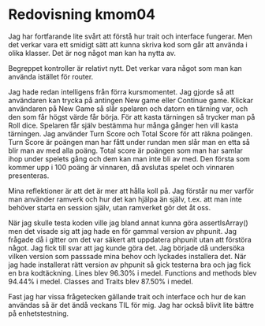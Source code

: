 ---
---
Redovisning kmom04
=========================

Jag har fortfarande lite svårt att förstå hur trait och interface fungerar. Men det verkar vara ett smidigt sätt att kunna skriva kod som går att använda i olika klasser. Det är nog något man kan ha nytta av.

Begreppet kontroller är relativt nytt. Det verkar vara något som man kan använda istället för router.

Jag hade redan intelligens från förra kursmomentet. Jag gjorde så att användaren kan trycka på antingen New game eller Continue game. Klickar användaren på New Game så slår spelaren och datorn en tärning var, och den som får högst värde får börja. För att kasta tärningen så trycker man på Roll dice. Spelaren får själv bestämma hur många gånger hen vill kasta tärningen. Jag använder Turn Score och Total Score för att räkna poängen. Turn Score är poängen man har fått under rundan men slår man en etta så blir man av med alla poäng. Total score är poängen som man har samlar ihop under spelets gång och dem kan man inte bli av med. Den första som kommer upp i 100 poäng är vinnaren, då avslutas spelet och vinnaren presenteras.

Mina reflektioner är att det är mer att hålla koll på. Jag förstår nu mer varför man använder ramverk och hur det kan hjälpa än själv, t.ex. att man inte behöver starta en session själv, utan ramverket gör det åt oss.

När jag skulle testa koden ville jag bland annat kunna göra assertIsArray() men det visade sig att jag hade en för gammal version av phpunit. Jag frågade då i gitter om det var säkert att uppdatera phpunit utan att förstöra något. Jag fick till svar att jag kunde göra det. Jag började då undersöka vilken version som passsade mina behov och lyckades installera det. När jag hade installerat rätt version av phpunit så gick testerna bra och jag fick en bra kodtäckning. Lines blev 96.30% i medel. Functions and methods blev 94.44% i medel. Classes and Traits blev 87.50% i medel.

Fast jag har vissa frågetecken gällande trait och interface och hur de kan användas så är det ändå veckans TIL för mig. Jag har också blivit lite bättre på enhetstestning.
